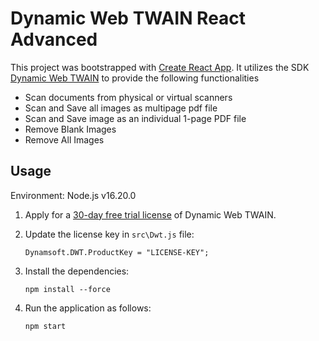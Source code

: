# Dynamic Web TWAIN React Advanced

This project was bootstrapped with [Create React App](https://github.com/facebook/create-react-app). It utilizes the SDK [Dynamic Web TWAIN](https://www.dynamsoft.com/Products/WebTWAIN_Overview.aspx) to provide the following functionalities

- Scan documents from physical or virtual scanners
- Scan and Save all images as multipage pdf file
- Scan and Save image as an individual 1-page PDF file
- Remove Blank Images
- Remove All Images

## Usage

Environment: Node.js v16.20.0

1. Apply for a [30-day free trial license](https://www.dynamsoft.com/customer/license/trialLicense?product=dwt) of Dynamic Web TWAIN.

2. Update the license key in `src\Dwt.js` file:

   ```
   Dynamsoft.DWT.ProductKey = "LICENSE-KEY";
   ```

3. Install the dependencies:

   ```
   npm install --force
   ```

4. Run the application as follows:

   ```
   npm start
   ```
